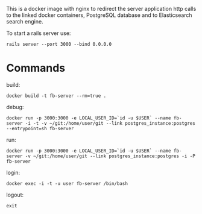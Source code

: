 This is a docker image with nginx to redirect the server application http calls
to the linked docker containers, PostgreSQL database and to Elasticsearch search engine.

To start a rails server use:

    rails server --port 3000 --bind 0.0.0.0


# Commands

build:

    docker build -t fb-server --rm=true .

debug:
    
    docker run -p 3000:3000 -e LOCAL_USER_ID=`id -u $USER` --name fb-server -i -t -v ~/git:/home/user/git --link postgres_instance:postgres --entrypoint=sh fb-server

run:

    docker run -p 3000:3000 -e LOCAL_USER_ID=`id -u $USER` --name fb-server -v ~/git:/home/user/git --link postgres_instance:postgres -i -P fb-server


login:

    docker exec -i -t -u user fb-server /bin/bash


logout:

    exit